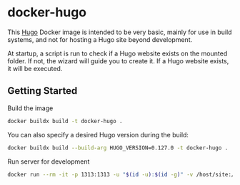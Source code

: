 # docker-hugo

This [Hugo](https://gohugo.io/) Docker image is intended to be very basic, mainly for use in build systems, and not for hosting a Hugo site beyond development.

At startup, a script is run to check if a Hugo website exists on the mounted folder. If not, the wizard will guide you to create it. If a Hugo website exists, it will be executed.

## Getting Started

Build the image

```bash
docker buildx build -t docker-hugo .
```

You can also specify a desired Hugo version during the build:

```bash
docker buildx build --build-arg HUGO_VERSION=0.127.0 -t docker-hugo .
```

Run server for development

```bash
docker run --rm -it -p 1313:1313 -u "$(id -u):$(id -g)" -v /host/site:/site docker-hugo server --bind 0.0.0.0 -D
```
